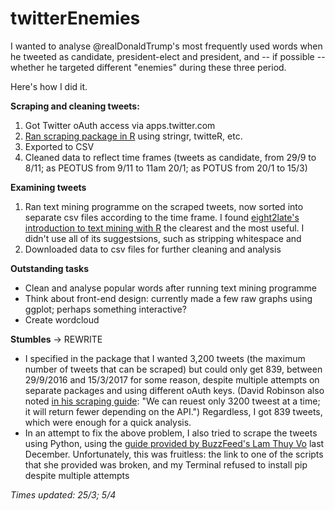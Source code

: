 # twitterEnemies
 
I wanted to analyse @realDonaldTrump's most frequently used words when he tweeted as candidate, president-elect and president, and -- if possible -- whether he targeted different "enemies" during these three period. 

Here's how I did it.

<b>Scraping and cleaning tweets:</b>
1. Got Twitter oAuth access via apps.twitter.com
2. <a href="http://www.interhacktives.com/2017/01/25/scrape-tweets-r-journalists/">Ran scraping package in R</a> using stringr, twitteR, etc. 
3. Exported to CSV
4. Cleaned data to reflect time frames (tweets as candidate, from 29/9 to 8/11; as PEOTUS from 9/11 to 11am 20/1; as POTUS from 20/1 to 15/3)

<b>Examining tweets</b>
1. Ran text mining programme on the scraped tweets, now sorted into separate csv files according to the time frame. I found <a href="https://eight2late.wordpress.com/2015/05/27/a-gentle-introduction-to-text-mining-using-r/">eight2late's introduction to text mining with R</a> the clearest and the most useful. I didn't use all of its suggestsions, such as stripping whitespace and 
2. Downloaded data to csv files for further cleaning and analysis

<b>Outstanding tasks</b>
- Clean and analyse popular words after running text mining programme
- Think about front-end design: currently made a few raw graphs using ggplot; perhaps something interactive?
- Create wordcloud

<b>Stumbles</b> -> REWRITE
- I specified in the package that I wanted 3,200 tweets (the maximum number of tweets that can be scraped) but could only get 839, between 29/9/2016 and 15/3/2017 for some reason, despite multiple attempts on separate packages and using different oAuth keys. (David Robinson also noted <a href="http://varianceexplained.org/r/trump-tweets/">in his scraping guide</a>: "We can reuest only 3200 tweest at a time; it will return fewer depending on the API.") Regardless, I got 839 tweets, which were enough for a quick analysis.
- In an attempt to fix the above problem, I also tried to scrape the tweets using Python, using the <a href="https://www.buzzfeed.com/lamvo/the-twitterverse-of-donald-trump-in-26234-tweets?utm_term=.iwqa5vJlE#.nvnGmroWE">guide provided by BuzzFeed's Lam Thuy Vo</a> last December. Unfortunately, this was fruitless: the link to one of the scripts that she provided was broken, and my Terminal refused to install pip despite multiple attempts

<i>Times updated: 25/3; 5/4</i>
